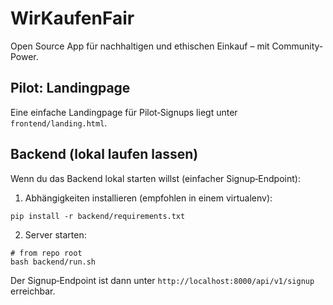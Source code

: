 # WirKaufenFair

Open Source App für nachhaltigen und ethischen Einkauf – mit Community-Power.

Pilot: Landingpage
-------------------

Eine einfache Landingpage für Pilot‑Signups liegt unter `frontend/landing.html`.

Backend (lokal laufen lassen)
-----------------------------

Wenn du das Backend lokal starten willst (einfacher Signup‑Endpoint):

1. Abhängigkeiten installieren (empfohlen in einem virtualenv):

```pwsh
pip install -r backend/requirements.txt
```

2. Server starten:

```pwsh
# from repo root
bash backend/run.sh
```

Der Signup‑Endpoint ist dann unter `http://localhost:8000/api/v1/signup` erreichbar.
